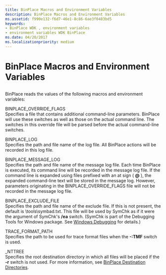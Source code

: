 ```yaml
---
title: BinPlace Macros and Environment Variables
description: BinPlace Macros and Environment Variables
ms.assetid: f990e132-f6d7-46e1-8c86-6ae3f0483bd5
keywords:
- BinPlace WDK , environment variables
- environment variables WDK BinPlace
ms.date: 04/20/2017
ms.localizationpriority: medium
---
```


# BinPlace Macros and Environment Variables


## <span id="ddk_binplace_environment_variables_tools"></span><span id="DDK_BINPLACE_ENVIRONMENT_VARIABLES_TOOLS"></span>


BinPlace reads the values of the following macros and environment variables:

<span id="BINPLACE_OVERRIDE_FLAGS"></span><span id="binplace_override_flags"></span>BINPLACE\_OVERRIDE\_FLAGS  
Specifies a file that contains additional command-line parameters. BinPlace will use these switches as well as those on the actual command line. The switches in this override file will be parsed before the actual command-line switches.

<span id="________BINPLACE_LOG_______"></span><span id="________binplace_log_______"></span> BINPLACE\_LOG   
Specifies the path and file name of the log file. All BinPlace actions will be recorded in this log file.

<span id="BINPLACE_MESSAGE_LOG"></span><span id="binplace_message_log"></span>BINPLACE\_MESSAGE\_LOG  
Specifies the path and file name of the message log file. Each time BinPlace is executed, its command line will be recorded in the message log file. If the command line is expanded using files prefixed with an at sign ( **@** ), the expanded command-line text will be stored in the message log. However, parameters originating in the BINPLACE\_OVERRIDE\_FLAGS file will not be recorded in the message log file.

<span id="BINPLACE_EXCLUDE_FILE"></span><span id="binplace_exclude_file"></span>BINPLACE\_EXCLUDE\_FILE  
Specifies the path and file name of the exclude file. If this is not present, the default is \\tools\\symbad.txt. This file will be used by SymChk as if it were the argument of SymChk's **/ea** switch. (SymChk is part of the Debugging Tools for Windows package. See [Windows Debugging](../debugger/index.md) for details.)

<span id="TRACE_FORMAT_PATH"></span><span id="trace_format_path"></span>TRACE\_FORMAT\_PATH  
Specifies the path to be used for trace format files when the **-:TMF** switch is used.

<span id="_________NTTREE_______"></span><span id="_________nttree_______"></span> \_NTTREE   
Specifies the root destination directory in which all files will be placed if the **-r** switch is not used. For more information, see [BinPlace Destination Directories](binplace-destination-directories.md).

 

